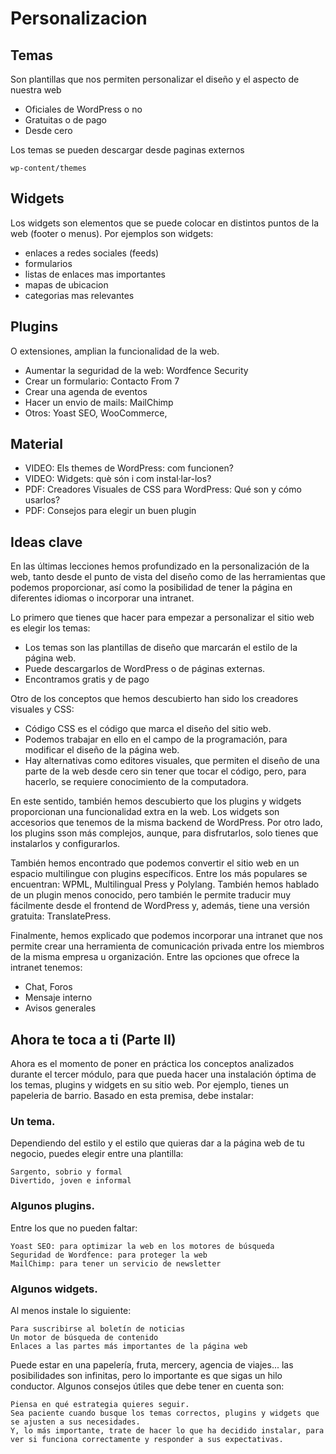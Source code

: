# Personalizacion

## Temas

Son plantillas que nos permiten personalizar el diseño y el aspecto de nuestra web
- Oficiales de WordPress o no
- Gratuitas o de pago
- Desde cero

Los temas se pueden descargar desde paginas externos

    wp-content/themes

## Widgets

Los widgets son elementos que se puede colocar en distintos puntos de la web (footer o menus). Por ejemplos son widgets:
- enlaces a redes sociales (feeds)
- formularios
- listas de enlaces mas importantes
- mapas de ubicacion
- categorias mas relevantes

## Plugins

O extensiones, amplian la funcionalidad de la web. 
- Aumentar la seguridad de la web: Wordfence Security
- Crear un formulario: Contacto From 7
- Crear una agenda de eventos
- Hacer un envio de mails: MailChimp
- Otros: Yoast SEO, WooCommerce, 

## Material 

- VIDEO: Els themes de WordPress: com funcionen?
- VIDEO: Widgets: què són i com instal·lar-los?
- PDF: Creadores Visuales de CSS para WordPress: Qué son y cómo usarlos?
- PDF: Consejos para elegir un buen plugin


## Ideas clave

En las últimas lecciones hemos profundizado en la personalización de la web, tanto desde el punto de vista del diseño como de las herramientas que podemos proporcionar, así como la posibilidad de tener la página en diferentes idiomas o incorporar una intranet.

Lo primero que tienes que hacer para empezar a personalizar el sitio web es elegir los temas:

- Los temas son las plantillas de diseño que marcarán el estilo de la página web.
- Puede descargarlos de WordPress o de páginas externas.
- Encontramos gratis y de pago 

Otro de los conceptos que hemos descubierto han sido los creadores visuales y CSS:

- Código CSS es el código que marca el diseño del sitio web.
- Podemos trabajar en ello en el campo de la programación, para modificar el diseño de la página web.
- Hay alternativas como editores visuales, que permiten el diseño de una parte de la web desde cero sin tener que tocar el código, pero, para hacerlo, se requiere conocimiento de la computadora.

En este sentido, también hemos descubierto que los plugins y widgets proporcionan una funcionalidad extra en la web. Los widgets son accesorios que tenemos de la misma backend de WordPress. Por otro lado, los plugins sson más complejos, aunque, para disfrutarlos, solo tienes que instalarlos y configurarlos.

También hemos encontrado que podemos convertir el sitio web en un espacio multilingue con plugins específicos. Entre los más populares se encuentran: WPML, Multilingual Press y Polylang. También hemos hablado de un plugin menos conocido, pero también le permite traducir muy fácilmente desde el frontend de WordPress y, además, tiene una versión gratuita: TranslatePress.

Finalmente, hemos explicado que podemos incorporar una intranet que nos permite crear una herramienta de comunicación privada entre los miembros de la misma empresa u organización. Entre las opciones que ofrece la intranet tenemos:

- Chat, Foros
- Mensaje interno
- Avisos generales

## Ahora te toca a ti (Parte II) 

Ahora es el momento de poner en práctica los conceptos analizados durante el tercer módulo, para que pueda hacer una instalación óptima de los temas, plugins y widgets en su sitio web. Por ejemplo, tienes un papeleria de barrio. Basado en esta premisa, debe instalar:

### Un tema.

Dependiendo del estilo y el estilo que quieras dar a la página web de tu negocio, puedes elegir entre una plantilla:

    Sargento, sobrio y formal
    Divertido, joven e informal

### Algunos plugins.

Entre los que no pueden faltar:

    Yoast SEO: para optimizar la web en los motores de búsqueda
    Seguridad de Wordfence: para proteger la web
    MailChimp: para tener un servicio de newsletter

### Algunos widgets.

Al menos instale lo siguiente:

    Para suscribirse al boletín de noticias
    Un motor de búsqueda de contenido
    Enlaces a las partes más importantes de la página web

Puede estar en una papelería, fruta, mercery, agencia de viajes... las posibilidades son infinitas, pero lo importante es que sigas un hilo conductor. Algunos consejos útiles que debe tener en cuenta son:

    Piensa en qué estrategia quieres seguir.
    Sea paciente cuando busque los temas correctos, plugins y widgets que se ajusten a sus necesidades.
    Y, lo más importante, trate de hacer lo que ha decidido instalar, para ver si funciona correctamente y responder a sus expectativas.
